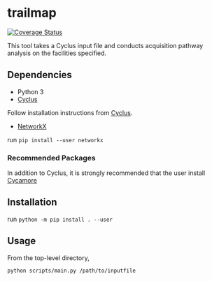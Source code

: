 # trailmap
[![Coverage Status](https://coveralls.io/repos/github/nuclearkatie/trailmap/badge.svg)](https://coveralls.io/github/nuclearkatie/trailmap)

This tool takes a Cyclus input file and conducts acquisition pathway analysis on the facilities specified.

## Dependencies

* Python 3
* [Cyclus](https://github.com/cyclus/cyclus)

Follow installation instructions from [Cyclus](https://github.com/cyclus/cyclus).

* [NetworkX](https://networkx.github.io/)

run `pip install --user networkx`

### Recommended Packages

In addition to Cyclus, it is strongly recommended that the user install [Cycamore](https://github.com/cyclus/cycamore)

## Installation

run `python -m pip install . --user`

## Usage

From the top-level directory,

`python scripts/main.py /path/to/inputfile`
